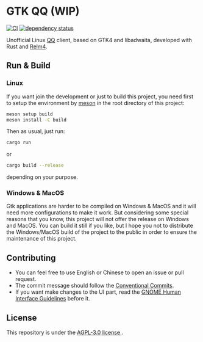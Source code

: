 # GTK QQ (WIP)

[![CI](https://github.com/lomirus/gtk-qq/actions/workflows/ci.yaml/badge.svg)](https://github.com/lomirus/gtk-qq/actions/workflows/ci.yaml)
[![dependency status](https://deps.rs/repo/github/lomirus/gtk-qq/status.svg)](https://deps.rs/repo/github/lomirus/gtk-qq)

Unofficial Linux [QQ](https://im.qq.com/) client, based on GTK4 and libadwaita, developed with Rust and [Relm4](https://relm4.org/).

## Run & Build

### Linux

If you want join the development or just to build this project, you need first to setup the environment by [meson](https://mesonbuild.com/Quick-guide.html) in the root directory of this project:

```bash
meson setup build
meson install -C build
```

Then as usual, just run:

```bash
cargo run
```

or

```bash
cargo build --release
```

depending on your purpose.

### Windows & MacOS

Gtk applications are harder to be compiled on Windows & MacOS and it will need more configurations to make it work. But considering some special reasons that you know, this project will not offer the release on Windows and MacOS. You can build it still if you like, but I hope you not to distribute the Windows/MacOS build of the project to the public in order to ensure the maintenance of this project.

## Contributing

- You can feel free to use English or Chinese to open an issue or pull request.
- The commit message should follow the [Conventional Commits](https://www.conventionalcommits.org/en/v1.0.0/).
- If you want make changes to the UI part, read the [GNOME Human Interface Guidelines](https://developer.gnome.org/hig/index.html) before it.

## License

This repository is under the [AGPL-3.0 license ](https://github.com/lomirus/gtk-qq/blob/main/LICENSE).
